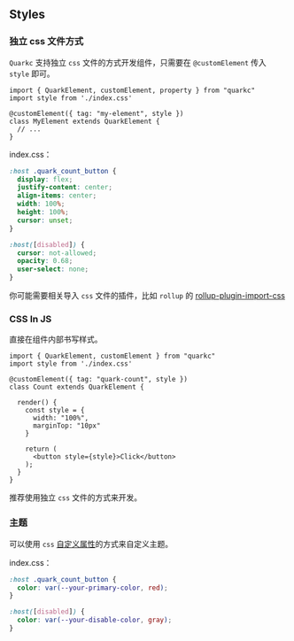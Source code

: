 ## Styles

### 独立 css 文件方式

`Quarkc` 支持独立 `css` 文件的方式开发组件，只需要在 `@customElement` 传入 `style` 即可。

```tsx
import { QuarkElement, customElement, property } from "quarkc"
import style from './index.css'

@customElement({ tag: "my-element", style })
class MyElement extends QuarkElement {
  // ...
}
```

index.css：

```css
:host .quark_count_button {
  display: flex;
  justify-content: center;
  align-items: center;
  width: 100%;
  height: 100%;
  cursor: unset;
}

:host([disabled]) {
  cursor: not-allowed;
  opacity: 0.68;
  user-select: none;
}
```

你可能需要相关导入 `css` 文件的插件，比如 `rollup` 的 [rollup-plugin-import-css](https://www.npmjs.com/package/rollup-plugin-import-css)

### CSS In JS

直接在组件内部书写样式。

```tsx
import { QuarkElement, customElement } from "quarkc"
import style from './index.css'

@customElement({ tag: "quark-count", style })
class Count extends QuarkElement {

  render() {
    const style = {
      width: "100%",
      marginTop: "10px"
    }

    return (
      <button style={style}>Click</button>
    );
  }
}
```

推荐使用独立 `css` 文件的方式来开发。

### 主题

可以使用 `css` [自定义属性](https://developer.mozilla.org/en-US/docs/Web/CSS/--*)的方式来自定义主题。

index.css：

```css
:host .quark_count_button {
  color: var(--your-primary-color, red);
}

:host([disabled]) {
  color: var(--your-disable-color, gray);
}
```